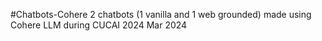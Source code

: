 #Chatbots-Cohere
2 chatbots (1 vanilla and 1 web grounded) made using Cohere LLM during CUCAI 2024
Mar 2024
